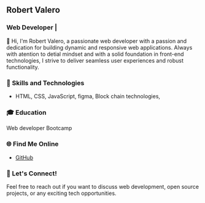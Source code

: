 ## Robert Valero

### Web Developer |

👋 Hi, I'm Robert Valero, a passionate web developer with a passion and dedication for building dynamic and responsive web applications. Always with atention to detial mindset and with a solid foundation in front-end technologies, I strive to deliver seamless user experiences and robust functionality.

### 🚀 Skills and Technologies

- HTML, CSS, JavaScript, figma, Block chain technologies, 
    

### 🎓 Education
Web developer Bootcamp


### 🌐 Find Me Online

- [GitHub](https://github.com/robvalero)



### 💬 Let's Connect!

Feel free to reach out if you want to discuss web development, open source projects, or any exciting tech opportunities.

